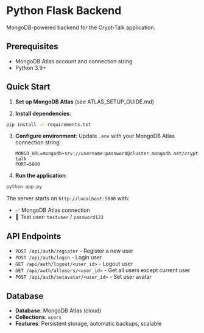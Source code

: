 # Python Flask Backend

MongoDB-powered backend for the Crypt-Talk application.

## Prerequisites

- MongoDB Atlas account and connection string
- Python 3.9+

## Quick Start

1. **Set up MongoDB Atlas** (see ATLAS_SETUP_GUIDE.md)

2. **Install dependencies**:
```bash
pip install -r requirements.txt
```

3. **Configure environment**:
   Update `.env` with your MongoDB Atlas connection string:
   ```
   MONGO_URL=mongodb+srv://username:password@cluster.mongodb.net/crypt-talk
   PORT=5000
   ```

4. **Run the application**:
```bash
python app.py
```

The server starts on `http://localhost:5000` with:
- ✅ MongoDB Atlas connection
- 👤 Test user: `testuser` / `password123`

## API Endpoints

- `POST /api/auth/register` - Register a new user
- `POST /api/auth/login` - Login user
- `GET /api/auth/logout/<user_id>` - Logout user
- `GET /api/auth/allusers/<user_id>` - Get all users except current user
- `POST /api/auth/setavatar/<user_id>` - Set user avatar

## Database

- **Database**: MongoDB Atlas (cloud)
- **Collections**: `users`
- **Features**: Persistent storage, automatic backups, scalable